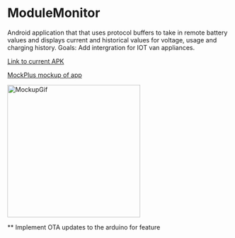 # ModuleMonitor
Android application that that uses protocol buffers to take in remote battery values and displays current and historical values for voltage, usage and charging history.
Goals: Add intergration for IOT van appliances.

[Link to current APK ](https://github.com/ahrenswett/ModuleMonitor/blob/main/ModMon/release/ModMon-release.apk)

[MockPlus mockup of app](https://app.mockplus.com/run/rp/rRPKyTS8fnoYg/cGytQlHAEDWt-?ps=1&ha=0&la=0&fc=0&dt=android&out=1)

<img src="https://github.com/ahrenswett/ModuleMonitor/blob/306c3c883606dc2d47e176781c122e911bfdfcb0/markdownFiles/mockupGIf.gif" alt="MockupGif" width="300"/>



** Implement OTA updates to the arduino for feature 
